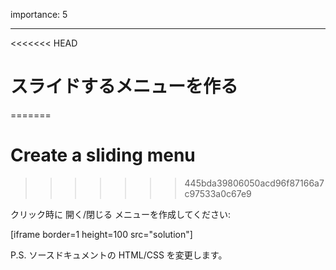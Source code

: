 importance: 5

---

<<<<<<< HEAD
# スライドするメニューを作る
=======
# Create a sliding menu
>>>>>>> 445bda39806050acd96f87166a7c97533a0c67e9

クリック時に 開く/閉じる メニューを作成してください:

[iframe border=1 height=100 src="solution"]

P.S. ソースドキュメントの HTML/CSS を変更します。
